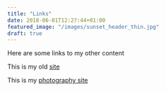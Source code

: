 ```yaml
---
title: "Links"
date: 2018-06-01T12:27:44+01:00
featured_image: "/images/sunset_header_thin.jpg"
draft: true
---
```


Here are some links to my other content

This is my old [site](http://www.bridgens.me.uk/barry)

This is my [photography site](http://barrybridgensphotography.co.uk)